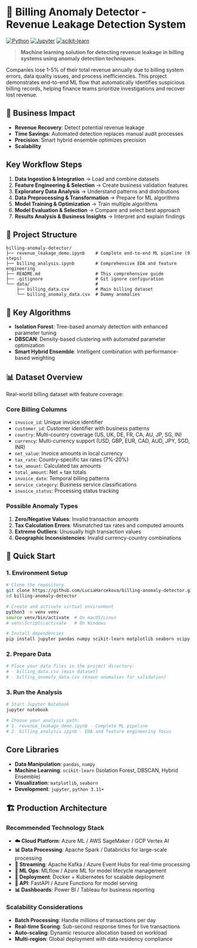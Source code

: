 # 🚨 Billing Anomaly Detector - Revenue Leakage Detection System

[![Python](https://img.shields.io/badge/Python-3.11-blue.svg)](https://python.org)
[![Jupyter](https://img.shields.io/badge/Jupyter-Notebook-orange.svg)](https://jupyter.org)
[![scikit-learn](https://img.shields.io/badge/scikit--learn-ML-green.svg)](https://scikit-learn.org)

> **Machine learning solution for detecting revenue leakage in billing systems using anomaly detection techniques.**

Companies lose 1-5% of their total revenue annually due to billing system errors, data quality issues, and process inefficiencies. This project demonstrates end-to-end ML flow that automatically identifies suspicious billing records, helping finance teams prioritize investigations and recover lost revenue.

## 🎯 **Business Impact**

- **Revenue Recovery**: Detect potential revenue leakage
- **Time Savings**: Automated detection replaces manual audit processes  
- **Precision**: Smart hybrid ensemble optimizes precision
- **Scalability**

## **Key Workflow Steps**
1. **Data Ingestion & Integration** → Load and combine datasets
2. **Feature Engineering & Selection** → Create business validation features
3. **Exploratory Data Analysis** → Understand patterns and distributions
4. **Data Preprocessing & Transformation** → Prepare for ML algorithms
5. **Model Training & Optimization** → Train multiple algorithms
6. **Model Evaluation & Selection** → Compare and select best approach
7. **Results Analysis & Business Insights** → Interpret and explain findings

## 📁 **Project Structure**

```
billing-anomaly-detector/
├── revenue_leakage_demo.ipynb    # Complete end-to-end ML pipeline (9 steps)
├── billing_analysis.ipynb        # Comprehensive EDA and feature engineering
├── README.md                     # This comprehensive guide
├── .gitignore                    # Git ignore configuration
└── data/                         #
    ├── billing_data.csv          # Main billing dataset
    └── billing_anomaly_data.csv  # Dummy anomalies
```

## 🤖 **Key Algorithms**
- **Isolation Forest**: Tree-based anomaly detection with enhanced parameter tuning
- **DBSCAN**: Density-based clustering with automated parameter optimization
- **Smart Hybrid Ensemble**: Intelligent combination with performance-based weighting

## 📊 **Dataset Overview**

Real-world billing dataset with feature coverage:

### **Core Billing Columns**
- `invoice_id`: Unique invoice identifier
- `customer_id`: Customer identifier with business patterns
- `country`: Multi-country coverage (US, UK, DE, FR, CA, AU, JP, SG, IN)
- `currency`: Multi-currency support (USD, GBP, EUR, CAD, AUD, JPY, SGD, INR)
- `net_value`: Invoice amounts in local currency
- `tax_rate`: Country-specific tax rates (7%-20%)
- `tax_amount`: Calculated tax amounts
- `total_amount`: Net + tax totals
- `invoice_date`: Temporal billing patterns
- `service_category`: Business service classifications
- `invoice_status`: Processing status tracking

### **Possible Anomaly Types**
1. **Zero/Negative Values**: Invalid transaction amounts
2. **Tax Calculation Errors**: Mismatched tax rates and computed amounts
3. **Extreme Outliers**: Unusually high transaction values
4. **Geographic Inconsistencies**: Invalid currency-country combinations

## 🚀 **Quick Start**

### **1. Environment Setup**
```bash
# Clone the repository
git clone https://github.com/LuciaHarcekova/billing-anomaly-detector.git
cd billing-anomaly-detector

# Create and activate virtual environment
python3 -m venv venv
source venv/bin/activate  # On macOS/Linux
# venv\Scripts\activate   # On Windows

# Install dependencies
pip install jupyter pandas numpy scikit-learn matplotlib seaborn scipy
```

### **2. Prepare Data**
```bash
# Place your data files in the project directory:
# - billing_data.csv (main dataset)
# - billing_anomaly_data.csv (known anomalies for validation)
```

### **3. Run the Analysis**
```bash
# Start Jupyter Notebook
jupyter notebook

# Choose your analysis path:
# 1. revenue_leakage_demo.ipynb - Complete ML pipeline
# 2. billing_analysis.ipynb - EDA and feature engineering focus
```

## **Core Libraries**
- **Data Manipulation**: `pandas`, `numpy`
- **Machine Learning**: `scikit-learn` (Isolation Forest, DBSCAN, Hybrid Ensemble)
- **Visualization**: `matplotlib`, `seaborn`
- **Development**: `jupyter`, `python 3.11+`

## 🏗️ **Production Architecture**

### **Recommended Technology Stack**
- **☁️ Cloud Platform**: Azure ML / AWS SageMaker / GCP Vertex AI
- **📊 Data Processing**: Apache Spark / Databricks for large-scale processing
- **🔄 Streaming**: Apache Kafka / Azure Event Hubs for real-time processing
- **🤖 ML Ops**: MLflow / Azure ML for model lifecycle management
- **🐳 Deployment**: Docker + Kubernetes for scalable deployment
- **📱 API**: FastAPI / Azure Functions for model serving
- **📊 Dashboards**: Power BI / Tableau for business reporting

### **Scalability Considerations**
- **Batch Processing**: Handle millions of transactions per day
- **Real-time Scoring**: Sub-second response times for live transactions
- **Auto-scaling**: Dynamic resource allocation based on workload
- **Multi-region**: Global deployment with data residency compliance
